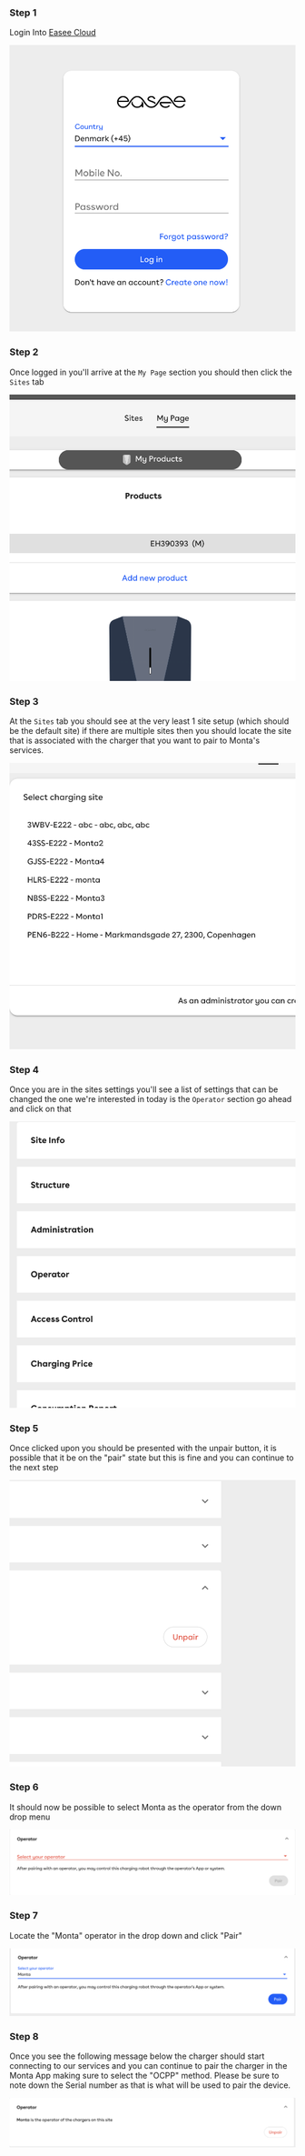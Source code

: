 ### Step 1

Login Into [Easee Cloud](https://easee.cloud/)

![Step 1](step_1.png)

### Step 2

Once logged in you'll arrive at the `My Page` section you should then click the `Sites` tab

![Step 2](step_2.png)

### Step 3

At the `Sites` tab you should see at the very least 1 site setup (which should be the default site)
if there are multiple sites then you should locate the site that is associated with the charger that
you want to pair to Monta's services.

![Step 3](step_3.png)

### Step 4

Once you are in the sites settings you'll see a list of settings that can be changed the one we're interested in today is the `Operator` section go ahead and click on that

![Step 4](step_4.png)

### Step 5

Once clicked upon you should be presented with the unpair button, it is possible that it be on the "pair" state but this is fine and you can continue to the next step

![Step 5](step_5.png)

### Step 6

It should now be possible to select Monta as the operator from the down drop menu

![Step 6](step_6.png)

### Step 7

Locate the "Monta" operator in the drop down and click "Pair"

![Step 7](step_7.png)

### Step 8

Once you see the following message below the charger should start connecting to our services and you can continue to pair the charger in the Monta App making sure to select the "OCPP" method. Please be sure to note down the Serial number as that is what will be used to pair the device.

![Step 8](step_8.png)

